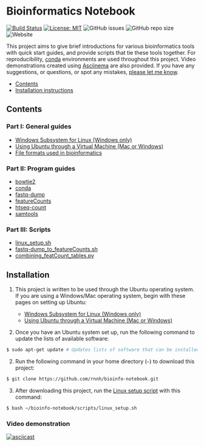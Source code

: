 # Bioinformatics Notebook

[![Build Status](https://travis-ci.com/rnnh/bioinfo-notebook.svg?branch=master)](https://travis-ci.com/rnnh/bioinfo-notebook)
[![License: MIT](https://img.shields.io/badge/License-MIT-yellow.svg)](https://opensource.org/licenses/MIT)
![GitHub issues](https://img.shields.io/github/issues/rnnh/bioinfo-notebook)
![GitHub repo size](https://img.shields.io/github/repo-size/rnnh/bioinfo-notebook)
![Website](https://img.shields.io/website?url=https%3A%2F%2Frnnh.github.io%2Fbioinfo-notebook)

This project aims to give brief introductions for various bioinformatics tools with quick start guides, and provide scripts that tie these tools together.
For reproducibility, [conda](docs/conda.md) environments are used throughout this project.
Video demonstrations created using [Asciinema](https://asciinema.org/~rnnh) are also provided.
If you have any suggestions, or questions, or spot any mistakes, [please let me know](https://github.com/rnnh/bioinfo-notebook/issues).

- [Contents](#contents)
- [Installation instructions](#installation)

## Contents

### Part I: General guides

- [Windows Subsystem for Linux (Windows only)](docs/wsl.md)
- [Using Ubuntu through a Virtual Machine (Mac or Windows)](docs/ubuntu_virtualbox.md)
- [File formats used in bioinformatics](docs/file_formats.md)

### Part II: Program guides

- [bowtie2](docs/bowtie2.md)
- [conda](docs/conda.md)
- [fastq-dump](docs/fastq-dump.md)
- [featureCounts](docs/featureCounts.md)
- [htseq-count](docs/htseq-count.md)
- [samtools](docs/samtools.md)

### Part III: Scripts

- [linux_setup.sh](docs/linux_setup.md)
- [fastq-dump_to_featureCounts.sh](docs/fastq-dump_to_featureCounts.md)
- [combining_featCount_tables.py](docs/combining_featCount_tables.md)

## Installation

1. This project is written to be used through the Ubuntu operating system.
 If you are using a Windows/Mac operating system, begin with these pages on setting up Ubuntu:
	- [Windows Subsystem for Linux (Windows only)](docs/wsl.md)
	- [Using Ubuntu through a Virtual Machine (Mac or Windows)](docs/ubuntu_virtualbox.md)

2. Once you have an Ubuntu system set up, run the following command to update the lists of available software:

```bash
$ sudo apt-get update # Updates lists of software that can be installed
```

2. Run the following command in your home directory (`~`) to download this project:

```bash
$ git clone https://github.com/rnnh/bioinfo-notebook.git
```

3. After downloading this project, run the [Linux setup script](docs/linux_setup.md) with this command:

```bash
$ bash ~/bioinfo-notebook/scripts/linux_setup.sh
```

### Video demonstration

[![asciicast](https://asciinema.org/a/314853.svg)](https://asciinema.org/a/314853?autoplay=1)
